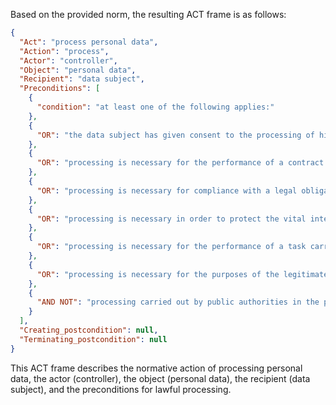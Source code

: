 Based on the provided norm, the resulting ACT frame is as follows:

```json
{
  "Act": "process personal data",
  "Action": "process",
  "Actor": "controller",
  "Object": "personal data",
  "Recipient": "data subject",
  "Preconditions": [
    {
      "condition": "at least one of the following applies:"
    },
    {
      "OR": "the data subject has given consent to the processing of his or her personal data for one or more specific purposes"
    },
    {
      "OR": "processing is necessary for the performance of a contract to which the data subject is party or in order to take steps at the request of the data subject prior to entering into a contract"
    },
    {
      "OR": "processing is necessary for compliance with a legal obligation to which the controller is subject"
    },
    {
      "OR": "processing is necessary in order to protect the vital interests of the data subject or of another natural person"
    },
    {
      "OR": "processing is necessary for the performance of a task carried out in the public interest or in the exercise of official authority vested in the controller"
    },
    {
      "OR": "processing is necessary for the purposes of the legitimate interests pursued by the controller or by a third party, except where such interests are overridden by the interests or fundamental rights and freedoms of the data subject which require protection of personal data, in particular where the data subject is a child"
    },
    {
      "AND NOT": "processing carried out by public authorities in the performance of their tasks"
    }
  ],
  "Creating_postcondition": null,
  "Terminating_postcondition": null
}
```

This ACT frame describes the normative action of processing personal data, the actor (controller), the object (personal data), the recipient (data subject), and the preconditions for lawful processing.